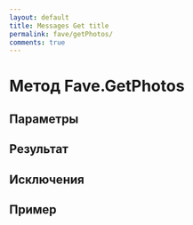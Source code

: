 ```yaml
---
layout: default
title: Messages Get title
permalink: fave/getPhotos/
comments: true
---
```

# Метод Fave.GetPhotos

## Параметры

## Результат

## Исключения

## Пример
```csharp

```
